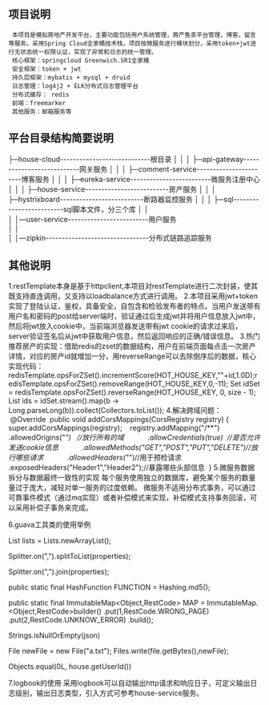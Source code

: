 ## 项目说明 ##
     本项目是模拟房地产开发平台，主要功能包括用户系统管理，房产售卖平台管理，博客，留言等服务。采用Spring Cloud全家桶技术栈，项目按微服务进行模块划分，采用token+jwt进行无状态统一权限认证，实现了异常和日志的统一管理。
     核心框架：springcloud Greenwich.SR1全家桶
     安全框架：token + jwt
     持久层框架：mybatis + mysql + druid
     日志管理：log4j2 + ELK分布式日志管理平台
     分布式缓存： redis
     前端：freemarker
     其他服务：邮箱服务等
## 平台目录结构简要说明 ##

├─house-cloud----------------------------根目录
│  │
│  ├─api-gateway---------------------------网关服务
│  │
│  ├─comment-service-----------------------博客服务
│  │
│  ├─eureka-service-------------------------微服务注册中心
│  │
│  ├─house-service--------------------------房产服务
│  │
│  ├─hystrixboard--------------------------断路器监控服务
│  │
│  ├─sql-------------------------sql脚本文件，分三个库
│  │  
│  │—user-service-------------------------用户服务  
│  │  
│  │—zipkin--------------------------------分布式链路追踪服务  

## 其他说明 ##
 1.restTemplate本身是基于httpclient,本项目对restTemplate进行二次封装，使其既支持直连调用，又支持以loadbalance方式进行调用。
 2.本项目采用jwt+token实现了登陆认证，鉴权，具备安全，自包含和检验发布者的特点。当用户发送带有用户名和密码的post给server端时，验证通过后生成jwt并将用户信息放入jwt中，然后将jwt放入cookie中，当前端浏览器发送带有jwt cookie的请求过来后，server验证签名后从jwt中获取用户信息，然后返回响应的正确/错误信息。
 3.热门推荐房产的实现：借助redis的zset的数据结构，用户在前端页面每点击一次房产详情，对应的房产id就增加一分，用reverseRange可以去除倒序后的数据，核心实现代码：
 redisTemplate.opsForZSet().incrementScore(HOT_HOUSE_KEY,""+id,1.0D);redisTemplate.opsForZSet().removeRange(HOT_HOUSE_KEY,0,-11);
 Set<String> idSet = 
redisTemplate.opsForZSet().reverseRange(HOT_HOUSE_KEY, 0, size - 
1);
List<Long> ids = idSet.stream().map(b -> 
Long.parseLong(b)).collect(Collectors.toList());
4.解决跨域问题：
 @Override  public void addCorsMappings(CorsRegistry registry) {    super.addCorsMappings(registry);   
 registry.addMapping("/**")           
 .allowedOrigins("*")   //放行所有的域            
 .allowCredentials(true)  //是否允许发送cookie信息            .allowedMethods("GET","POST","PUT","DELETE")//放行哪些请求            
 .allowedHeaders("*")//用于预检请求            .exposedHeaders("Header1","Header2");//暴露哪些头部信息  
 }
 5.微服务数据拆分与数据最终一致性的实现
     每个服务使用独立的数据库，避免某个服务的数量量过于庞大，减轻对单一服务的过度依赖。
     微服务不适用分布式事务，可以通过可靠事件模式（通过mq实现）或者补偿模式来实现，补偿模式支持事务回滚，可以采用补偿子事务来完成。
 
 6.guava工具类的使用举例
 
 List<House> lists = Lists.newArrayList();

Splitter.on(",").splitToList(properties);

Splitter.on(",").join(properties);

public static final HashFunction FUNCTION = Hashing.md5();

public static final ImmutableMap<Object,RestCode> MAP = ImmutableMap.<Object,RestCode>builder()            .put(1,RestCode.WRONG_PAGE)         .put(2,RestCode.UNKNOW_ERROR)
 .build();

Strings.isNullOrEmpty(json)


File newFile = new File("a.txt");
Files.write(file.getBytes(),newFile);


Objects.equal(0L, house.getUserId())



 7.logbook的使用
 采用logbook可以自动输出http请求和响应日子，可定义输出日志级别，输出日志类型，引入方式可参考house-service服务。